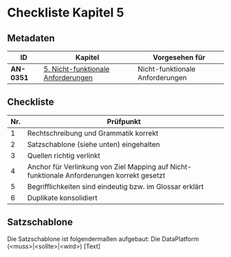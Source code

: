# Checkliste Kapitel 5

## Metadaten
| ID | Kapitel | Vorgesehen für |
|---|---|---|
| <a name="AN-0351">**AN-0351**</a> | [5. Nicht-funktionale Anforderungen](../../05.-nicht-funktionale-anforderungen.md) | Nicht-funktionale Anforderungen |

## Checkliste
| Nr\. | Prüfpunkt |
|---|---|
|  1 | Rechtschreibung und Grammatik korrekt |
|  2 | Satzschablone (siehe unten) eingehalten |
|  3 | Quellen richtig verlinkt |
|  4 | Anchor für Verlinkung von Ziel Mapping auf Nicht-funktionale Anforderungen korrekt gesetzt |
|  5 | Begrifflichkeiten sind eindeutig bzw. im Glossar erklärt |
|  6 | Duplikate konsolidiert |

## Satzschablone
Die Satzschablone ist folgendermaßen aufgebaut: Die DataPlatform (\<muss\>|\<sollte\>|\<wird\>) [Text]

